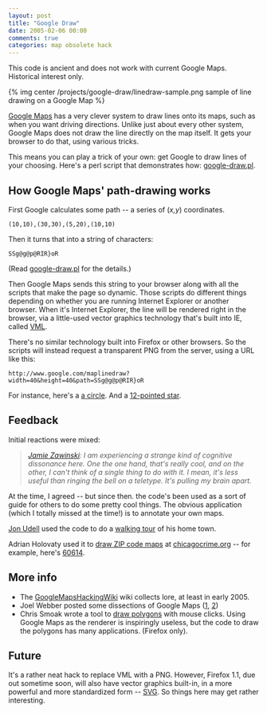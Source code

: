 ```yaml
---
layout: post
title: "Google Draw"
date: 2005-02-06 00:00
comments: true
categories: map obsolete hack
---
```

<div class="alert">This code is ancient and does not work with current Google Maps. Historical interest only.</div> 

{% img center /projects/google-draw/linedraw-sample.png sample of line drawing on a Google Map %}

[Google Maps](http://maps.google.com/) has a very clever system to draw
lines onto its maps, such as when you want driving directions. Unlike
just about every other system, Google Maps does not draw the line
directly on the map itself. It gets your browser to do that, using
various tricks.

This means you can play a trick of your own: get Google to draw lines of
your choosing. Here's a perl script that demonstrates how:
[google-draw.pl](/projects/google-draw/google-draw-pl.txt).

<!-- more -->
## How Google Maps' path-drawing works

First Google calculates some path -- a series of (*x,y*) coordinates.

    (10,10),(30,30),(5,20),(10,10)

Then it turns that into a string of characters:

    SSg@g@p@RIR}oR

(Read [google-draw.pl](/projects/google-draw/google-draw-pl.txt) for the details.)

Then Google Maps sends this string to your browser along with all the
scripts that make the page so dynamic. Those scripts do different things
depending on whether you are running Internet Explorer or another
browser. When it's Internet Explorer, the line will be rendered right in
the browser, via a little-used vector graphics technology that's built
into IE, called [VML](http://www.w3.org/TR/1998/NOTE-VML-19980513).

There's no similar technology built into Firefox or other browsers. So
the scripts will instead request a transparent PNG from the server,
using a URL like this:

    http://www.google.com/maplinedraw?width=40&height=40&path=SSg@g@p@RIR}oR

For instance, here's a [a circle](http://www.google.com/maplinedraw?width=260&height=259&path=sNkH@G?I@I?IBI@IBI@GBIDGBIDGDGDGDGFEFGDEFEFEHCFEHCFCHAHCHAHAFAH?H?F?H?H?H@H@H@HBHBFBHBFBFDFDFDFDFDDFFFDFDFBFDFBHBFBH@HBH@F?H@H?H?F?H?HAHAHAHAHCHCFCHCFEFCHEFGFEDEFGDGDGDGDGDIBGBIBIBI@G@I@I@I?I?G?I?I?IAIAICIAGCICGCIEGCGEGEGEEGGGEEEGEGEICGCICGCICIAGAIAI?I?I}oR).
And a [12-pointed star](http://www.google.com/maplinedraw?width=220&height=220&path={EcLcBtJpGqGuJbBtJbBqGqGbBtJbBuJqGpGtJcBuJcBpGpGcBuJ}oR).

## Feedback

Initial reactions were mixed:

> *[Jamie Zawinski](http://www.jwz.org/blog/2005/02/how-google-maps-works/):*
> *I am experiencing a strange kind of cognitive dissonance here. One
> the one hand, that's really cool, and on the other, I can't think of a
> single thing to do with it. I mean, it's less useful than ringing the
> bell on a teletype. It's pulling my brain apart.*

At the time, I agreed -- but since then. the code's been used as a sort
of guide for others to do some pretty cool things. The obvious
application (which I totally missed at the time!) is to annotate your
own maps.

[Jon Udell](http://weblog.infoworld.com/udell/) used the code to do a
[walking tour](http://weblog.infoworld.com/udell/2005/02/25.html#a1185)
of his home town.

Adrian Holovaty used it to [draw ZIP code maps](http://www.holovaty.com/blog/archive/2005/05/31/0225) at
[chicagocrime.org](http://chicagocrime.org) -- for example, here's
[60614](http://www.chicagocrime.org/zipcodes/60614/).

## More info

-   The
    [GoogleMapsHackingWiki](http://69.90.152.144/collab/GoogleMapsHacking)
    wiki collects lore, at least in early 2005.
-   Joel Webber posted some dissections of Google Maps
    ([1](http://jgwebber.blogspot.com/2005/02/mapping-google.html),
    [2](http://jgwebber.blogspot.com/2005/04/more-maps.html))
-   Chris Smoak wrote a tool to [draw polygons](http://www.andrew.cmu.edu/user/csmoak/blueshape/draw.html)
    with mouse clicks. Using Google Maps as the renderer is inspiringly
    useless, but the code to draw the polygons has many applications.
    (Firefox only).

## Future

It's a rather neat hack to replace VML with a PNG. However, Firefox 1.1,
due out sometime soon, will also have vector graphics built-in, in a
more powerful and more standardized form --
[SVG](http://www.mozilla.org/projects/svg/). So things here may get
rather interesting.
